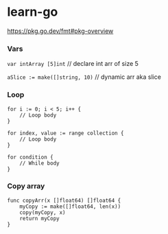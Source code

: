 # learn-go
https://pkg.go.dev/fmt#pkg-overview

### Vars

`var intArray [5]int` // declare int arr of size 5

`aSlice := make([]string, 10)` // dynamic arr aka slice

### Loop

```
for i := 0; i < 5; i++ {
    // Loop body
}
```

```
for index, value := range collection {
    // Loop body
}
```

```
for condition {
    // While body
}
```

### Copy array

```
func copyArr(x []float64) []float64 {
	myCopy := make([]float64, len(x))
	copy(myCopy, x)
	return myCopy
}
```



